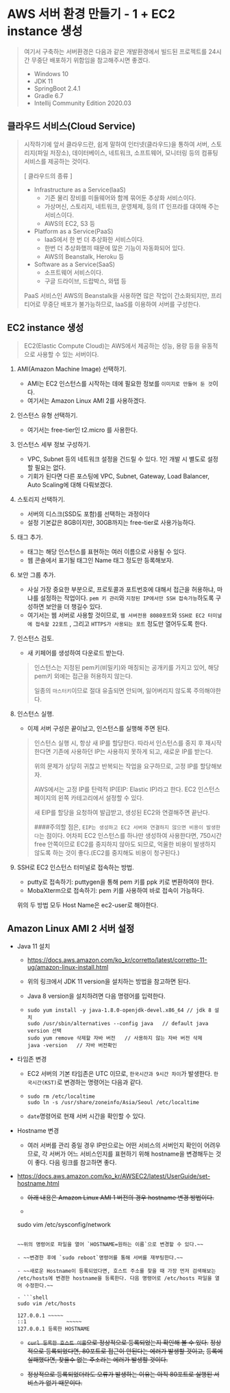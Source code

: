 # AWS 서버 환경 만들기 - 1 + EC2 instance 생성

> 여기서 구축하는 서버환경은 다음과 같은 개발환경에서 빌드된 프로젝트를 24시간 무중단 배포하기 위함임을 참고해주시면 좋겠다.
>
> - Windows 10
> - JDK 11
> - SpringBoot 2.4.1
> - Gradle 6.7
> - Intellij Community Edition 2020.03

## 클라우드 서비스(Cloud Service)

> 시작하기에 앞서 클라우드란,
> 쉽게 말하여 인터넷(클라우드)을 통하여 서버, 스토리지(파일 저장소), 데이터베이스, 네트워크, 소프트웨어, 모니터링 등의 컴퓨팅 서비스를 제공하는 것이다.
>
> [ 클라우드의 종류 ]
>
> - Infrastructure as a Service(IaaS)
>   - 기존 물리 장비를 미들웨어와 함께 묶어둔 추상화 서비스이다.
>   - 가상머신, 스토리지, 네트워크, 운영체제, 등의 IT 인프라를 대여해 주는 서비스이다.
>   - AWS의 EC2, S3 등
> - Platform as a Service(PaaS)
>   - IaaS에서 한 번 더 추상화한 서비스이다.
>   - 한번 더 추상화했끼 때문에 많은 기능이 자동화되어 있다.
>   - AWS의 Beanstalk, Heroku 등
> - Software as a Service(SaaS)
>   - 소프트웨어 서비스이다.
>   - 구글 드라이브, 드랍박스, 와탭 등
>
> PaaS 서비스인 AWS의 Beanstalk을 사용하면 많은 작업이 간소화되지만, 프리티어로 무중단 배포가 불가능하므로, IaaS를 이용하여 서버를 구성한다.

## EC2 instance 생성

> EC2(Elastic Compute Cloud)는 AWS에서 제공하는 성능, 용량 등을 유동적으로 사용할 수 있는 서버이다.

1. AMI(Amazon Machine Image) 선택하기.

   - AMI는 EC2 인스턴스를 시작하는 데에 필요한 정보를 `이미지로 만들어 둔 것`이다.
   - 여기서는 Amazon Linux AMI 2를 사용하겠다.

2. 인스턴스 유형 선택하기.

   - 여기서는 free-tier인 t2.micro 를 사용한다.

3. 인스턴스 세부 정보 구성하기.

   - VPC, Subnet 등의 네트워크 설정을 건드릴 수 있다. 1인 개발 시 별도로 설정할 필요는 없다.
   - 기회가 된다면 다른 포스팅에 VPC, Subnet, Gateway, Load Balancer, Auto Scaling에 대해 다뤄보겠다.

4. 스토리지 선택하기.

   - 서버의 디스크(SSD도 포함)를 선택하는 과정이다
   - 설정 기본값은 8GB이지만, 30GB까지는 free-tier로 사용가능하다.

5. 태그 추가.

   - 태그는 해당 인스턴스를 표현하는 여러 이름으로 사용될 수 있다.
   - 웹 콘솔에서 표기될 태그인 Name 태그 정도만 등록해보자.

6. 보안 그룹 추가.

   - 사실 가장 중요한 부분으로, 프로토콜과 포트번호에 대해서 접근을 허용하냐, 마냐를 설정하는 작업이다. `pem 키 관리`와 `지정된 IP에서만 SSH 접속가능`하도록 구성하면 보안을 더 챙길수 있다.
   - 여기서는 웹 서버로 사용할 것이므로, `웹 서버전용 8080포트`와 `SSH로 EC2 터미널에 접속할 22포트` , 그리고 `HTTPS가 사용되는 포트` 정도만 열어두도록 한다.

7. 인스턴스 검토.

   - 새 키페어를 생성하여 다운로드 받는다.

   > 인스턴스는 지정된 pem키(비밀키)와 매칭되는 공개키를 가지고 있어, 해당 pem키 외에는 접근을 허용하지 않는다.
   >
   > 일종의 `마스터키`이므로 절대 유출되면 안되며, 잃어버리지 않도록 주의해야한다.

8. 인스턴스 실행.

   - 이제 서버 구성은 끝이났고, 인스턴스를 실행해 주면 된다.

   > 인스턴스 실행 시, 항상 새 IP를 할당한다. 따라서 인스턴스를 중지 후 재시작한다면 기존에 사용하던 IP는 사용하지 못하게 되고, 새로운 IP를 받는다.
   >
   > 위의 문제가 상당히 귀찮고 반복되는 작업을 요구하므로, 고정 IP를 할당해보자.
   >
   > AWS에서는 고정 IP를 탄력적 IP(EIP: Elastic IP)라고 한다. EC2 인스턴스 페이지의 왼쪽 카테고리에서 설정할 수 있다.
   >
   > 새 EIP를 할당을 요청하여 발급받고, 생성된 EC2와 연결해주면 끝난다.
   >
   > ####주의할 점은, `EIP는 생성하고 EC2 서버와 연결하지 않으면 비용이 발생한다`는 점이다. 어차피 EC2 인스턴스를 하나만 생성하여 사용한다면, 750시간 free 안쪽이므로 EC2를 중지하지 않아도 되므로, 억울한 비용이 발생하지 않도록 하는 것이 좋다.(EC2를 중지해도 비용이 청구된다.)

9. SSH로 EC2 인스턴스 터미널로 접속하는 방법.

   - putty로 접속하기: puttygen을 통해 pem 키를 ppk 키로 변환하여야 한다.
   - MobaXterm으로 접속하기: pem 키를 사용하여 바로 접속이 가능하다.

   위의 두 방법 모두 Host Name은 ec2-user로 해야한다.

## Amazon Linux AMI 2 서버 설정

- Java 11 설치

  - https://docs.aws.amazon.com/ko_kr/corretto/latest/corretto-11-ug/amazon-linux-install.html

  - 위의 링크에서 JDK 11 version을 설치하는 방법을 참고하면 된다.

  - Java 8 version을 설치하려면 다음 명령어를 입력한다.

  - ```shell
    sudo yum install -y java-1.8.0-openjdk-devel.x86_64	// jdk 8 설치
    sudo /usr/sbin/alternatives --config java	// default java version 선택
    sudo yum remove 삭제할 자바 버전	// 사용하지 않는 자바 버전 삭제
    java -version	// 자바 버전확인
    ```

- 타임존 변경

  - EC2 서버의 기본 타임존은 UTC 이므로, `한국시간과 9시간 차이`가 발생한다. `한국시간(KST)`로 변경하는 명령어는 다음과 같다.

  - ```shell
    sudo rm /etc/localtime
    sudo ln -s /usr/share/zoneinfo/Asia/Seoul /etc/localtime
    ```

  - `date`명령어로 현재 서버 시간을 확인할 수 있다.

- Hostname 변경

  - 여러 서버를 관리 중일 경우 IP만으로는 어떤 서비스의 서버인지 확인이 어려우므로, 각 서버가 어느 서비스인지를 표현하기 위해 hostname을 변경해두는 것이 좋다. 다음 링크를 참고하면 좋다.
- https://docs.aws.amazon.com/ko_kr/AWSEC2/latest/UserGuide/set-hostname.html
  - ~~아래 내용은 Amazon Linux AMI 1 버전의 경우 hostname 변경 방법이다.~~
  
  - ```shell
  sudo vim /etc/sysconfig/network
    ```

    ~~위의 명령어로 파일을 열어 `HOSTNAME=원하는 이름`으로 변경할 수 있다.~~

  - ~~변경한 후에 `sudo reboot`명령어를 통해 서버를 재부팅한다.~~

  - ~~새로운 Hostname이 등록되었다면, 호스트 주소를 찾을 때 가장 먼저 검색해보는 /etc/hosts에 변경한 hostname을 등록한다. 다음 명령어로 /etc/hosts 파일을 열어 수정한다.~~
  
  - ```shell
    sudo vim /etc/hosts
    
    127.0.0.1 ~~~~~
    ::1				~~~~~
  127.0.0.1 등록한 HOSTNAME
    ```
  
  - ~~`curl 등록한 호스트 이름`으로 정상적으로 등록되었는지 확인해 볼 수 있다.~~
  ~~정상적으로 등록되었다면, 80포트로 접근이 안된다는 에러가 발생할 것이고,~~
    ~~등록에 실패했다면, 찾을수 없는 주소라는 에러가 발생할 것이다.~~
  
  - ~~정상적으로 등록되었더라도 오류가 발생하는 이유는 아직 80포트로 실행된 서비스가 없기 때문이다.~~
